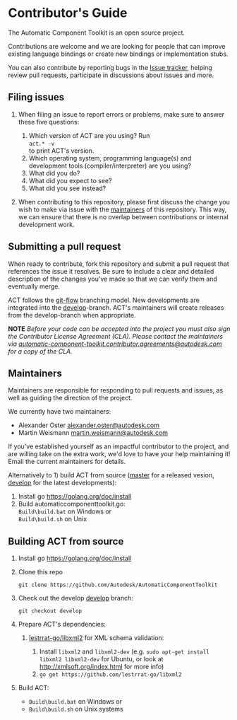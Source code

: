 # Contributor's Guide
The Automatic Component Toolkit is an open source project.

Contributions are welcome and we are looking for people that can improve existing language bindings or create new bindings or implementation stubs.

You can also contribute by reporting bugs in the [Issue tracker](../../issues), helping review pull requests, participate in discussions about issues and more.

## Filing issues
1. When filing an issue to report errors or problems, make sure to answer these five questions:
	1. Which version of ACT are you using?
		Run <br/>`act.* -v`<br/> to print ACT's version.
	2. Which operating system, programming language(s) and development tools (compiler/interpreter) are you using?
	3. What did you do?
	4. What did you expect to see?
	5. What did you see instead?

2. When contributing to this repository, please first discuss the change you wish to make via issue with the [maintainers](#maintainers) of this repository. This way, we can ensure that there is no overlap between contributions or internal development work.

## Submitting a pull request
When ready to contribute, fork this repository and submit a pull request that references the issue it resolves. Be sure to include a clear and detailed description of the changes you've made so that we can verify them and eventually merge.

ACT follows the [git-flow](https://www.atlassian.com/git/tutorials/comparing-workflows/gitflow-workflow) branching model. New developments are integrated into the [develop](../../tree/develop)-branch. ACT's maintainers will create releases from the develop-branch when appropriate.

__NOTE__ _Before your code can be accepted into the project you must also sign the Contributor License Agreement (CLA). Please contact the maintainers via automatic-component-toolkit.contributor.agreements@autodesk.com for a copy of the CLA._


## Maintainers
Maintainers are responsible for responding to pull requests and issues, as well as guiding the direction of the project.

We currently have two maintainers:
- Alexander Oster alexander.oster@autodesk.com
- Martin Weismann martin.weismann@autodesk.com

If you've established yourself as an impactful contributor to the project, and are willing take on the extra work, we'd love to have your help maintaining it! Email the current maintainers for details.



Alternatively to 1) build ACT from source ([master](../../tree/master) for a released vesion, [develop](../../tree/develop) for the latest developments):
1. Install go https://golang.org/doc/install
2. Build automaticcomponenttoolkit.go:
<br/>`Build\build.bat` on Windows or <br/>`Build\build.sh` on Unix


## Building ACT from source
1. Install go https://golang.org/doc/install
2. Clone this repo

	```git clone https://github.com/Autodesk/AutomaticComponentToolkit```
3. Check out the develop [develop](../../tree/develop) branch:

	```git checkout develop```

4. Prepare ACT's dependencies:
	1. [lestrrat-go/libxml2](https://github.com/lestrrat-go/libxml2) for XML schema validation:

		1. Install `libxml2` and `libxml2-dev` (e.g. `sudo apt-get install libxml2 libxml2-dev` for Ubuntu, or look at http://xmlsoft.org/index.html for more info)
		2. `go get https://github.com/lestrrat-go/libxml2`

5. Build ACT: 
	- `Build\build.bat` on Windows or
	- `Build\build.sh` on Unix systems
